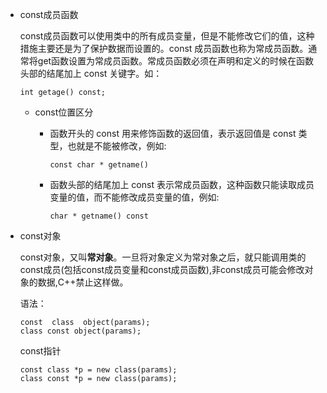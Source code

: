 * const成员函数

    const成员函数可以使用类中的所有成员变量，但是不能修改它们的值，这种措施主要还是为了保护数据而设置的。const 成员函数也称为常成员函数。通常将get函数设置为常成员函数。常成员函数必须在声明和定义的时候在函数头部的结尾加上 const 关键字。如：

    ```
    int getage() const;
    ```

    * const位置区分

        * 函数开头的 const 用来修饰函数的返回值，表示返回值是 const 类型，也就是不能被修改，例如:

            ```
            const char * getname()
            ```

        * 函数头部的结尾加上 const 表示常成员函数，这种函数只能读取成员变量的值，而不能修改成员变量的值，例如:

            ```
            char * getname() const
            ```

            

* const对象

    const对象，又叫**常对象**。一旦将对象定义为常对象之后，就只能调用类的const成员(包括const成员变量和const成员函数),非const成员可能会修改对象的数据,C++禁止这样做。

    语法：

    ```
    const  class  object(params);
    class const object(params);
    ```

    const指针

    ```
    const class *p = new class(params);
    class const *p = new class(params);
    ```

    

